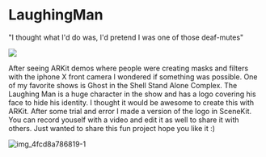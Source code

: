 # LaughingMan

"I thought what I'd do was, I'd pretend I was one of those deaf-mutes"

![](http://thehypedgeek.com/wp-content/uploads/2016/02/laughing-man-gif.gif)



After seeing ARKit demos where people were creating masks and filters with the iphone X front camera I wondered if 
something was possible. One of my favorite shows is Ghost in the Shell Stand Alone Complex. 
The Laughing Man is a huge character in the show and has a logo covering his face to hide his identity. 
I thought it would be awesome to create this with ARKit. After some trial and error I made a version of the logo in SceneKit.
You can record youself with a video and edit it as well to share it with others. Just wanted to share this fun project hope you like it :) 

![img_4fcd8a786819-1](https://user-images.githubusercontent.com/26630013/48739603-59305280-ec09-11e8-9e6e-76bc1c9785d3.jpeg)


